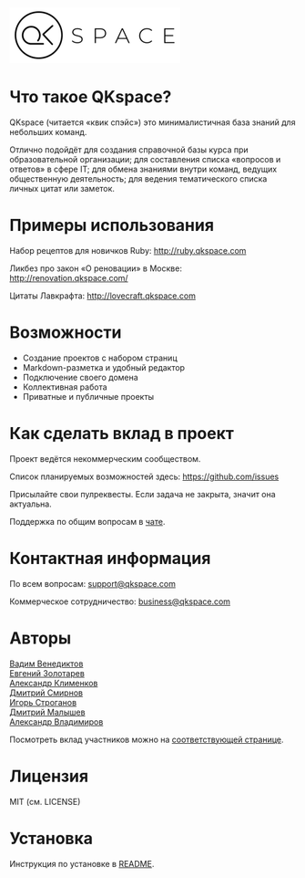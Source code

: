 ![QKspace Logo](/public/images/logo.png "QKspace Logo")

# Что такое QKspace?

QKspace (читается «квик спэйс») это минималистичная база знаний для небольших команд.

Отлично подойдёт для создания справочной базы курса при образовательной организации; для составления списка «вопросов и ответов» в сфере IT; для обмена знаниями внутри команд, ведущих общественную деятельность; для ведения тематического списка личных цитат или заметок.

# Примеры использования

Набор рецептов для новичков Ruby: http://ruby.qkspace.com

Ликбез про закон «О реновации» в Москве: http://renovation.qkspace.com/

Цитаты Лавкрафта: http://lovecraft.qkspace.com

# Возможности

* Создание проектов с набором страниц
* Markdown-разметка и удобный редактор
* Подключение своего домена
* Коллективная работа
* Приватные и публичные проекты

# Как сделать вклад в проект

Проект ведётся некоммерческим сообществом.

Список планируемых возможностей здесь: https://github.com/issues

Присылайте свои пулреквесты. Если задача не закрыта, значит она актуальна.

Поддержка по общим вопросам в [чате](https://t.me/qkspace).

# Контактная информация

По всем вопросам: support@qkspace.com

Коммерческое сотрудничество: business@qkspace.com

# Авторы

[Вадим Венедиктов](https://github.com/installero)  
[Евгений Золотарев](https://github.com/EugZol)  
[Александр Клименков](https://github.com/prisioner)  
[Дмитрий Смирнов](https://github.com/vergilsm)  
[Игорь Строганов](https://github.com/Gargantua88)  
[Дмитрий Малышев](https://github.com/tenseisan)  
[Александр Владимиров](https://github.com/Sou1Jkeee)

Посмотреть вклад участников можно на [соответствующей странице](https://github.com/qkspace/qkspace/graphs/contributors).

# Лицензия

MIT (см. LICENSE)

# Установка

Инструкция по установке в [README](https://github.com/qkspace/qkspace/blob/master/README.md).
